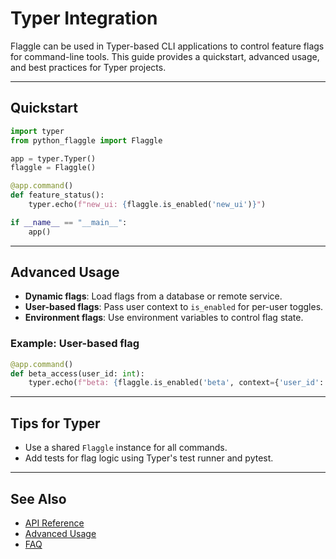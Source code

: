 # Typer Integration

Flaggle can be used in Typer-based CLI applications to control feature flags for command-line tools. This guide provides a quickstart, advanced usage, and best practices for Typer projects.

---

## Quickstart

```python
import typer
from python_flaggle import Flaggle

app = typer.Typer()
flaggle = Flaggle()

@app.command()
def feature_status():
    typer.echo(f"new_ui: {flaggle.is_enabled('new_ui')}")

if __name__ == "__main__":
    app()
```

---

## Advanced Usage

- **Dynamic flags**: Load flags from a database or remote service.
- **User-based flags**: Pass user context to `is_enabled` for per-user toggles.
- **Environment flags**: Use environment variables to control flag state.

### Example: User-based flag
```python
@app.command()
def beta_access(user_id: int):
    typer.echo(f"beta: {flaggle.is_enabled('beta', context={'user_id': user_id})}")
```

---

## Tips for Typer
- Use a shared `Flaggle` instance for all commands.
- Add tests for flag logic using Typer's test runner and pytest.

---

## See Also
- [API Reference](../api/flaggle.md)
- [Advanced Usage](../advanced.md)
- [FAQ](../faq.md)

<!-- ...existing code... -->
